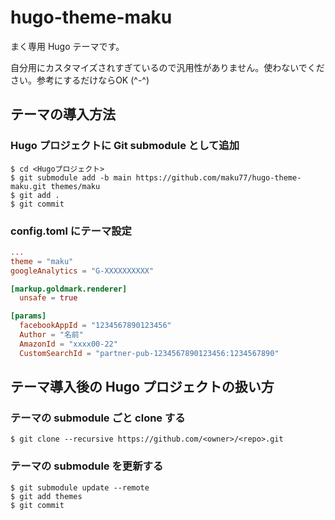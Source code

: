 # hugo-theme-maku

まく専用 Hugo テーマです。

自分用にカスタマイズされすぎているので汎用性がありません。使わないでください。参考にするだけならOK (^-^)


テーマの導入方法
----

### Hugo プロジェクトに Git submodule として追加

```console
$ cd <Hugoプロジェクト>
$ git submodule add -b main https://github.com/maku77/hugo-theme-maku.git themes/maku
$ git add .
$ git commit
```

### config.toml にテーマ設定

```toml
...
theme = "maku"
googleAnalytics = "G-XXXXXXXXXX"

[markup.goldmark.renderer]
  unsafe = true

[params]
  facebookAppId = "1234567890123456"
  Author = "名前"
  AmazonId = "xxxx00-22"
  CustomSearchId = "partner-pub-1234567890123456:1234567890"
```


テーマ導入後の Hugo プロジェクトの扱い方
----

### テーマの submodule ごと clone する

```config
$ git clone --recursive https://github.com/<owner>/<repo>.git
```

### テーマの submodule を更新する

```config
$ git submodule update --remote
$ git add themes
$ git commit
```

